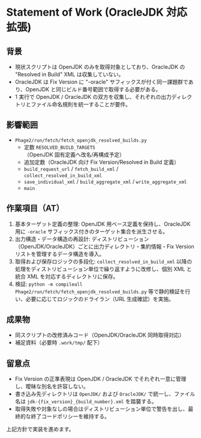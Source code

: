 # Statement of Work (OracleJDK 対応拡張)

## 背景
- 現状スクリプトは OpenJDK のみを取得対象としており、OracleJDK の "Resolved in Build" XML は収集していない。
- OracleJDK は Fix Version に "-oracle" サフィックスが付く同一課題群であり、OpenJDK と同じビルド番号範囲で取得する必要がある。
- 1 実行で OpenJDK / OracleJDK の双方を収集し、それぞれの出力ディレクトリとファイル命名規則を統一することが要件。

## 影響範囲
- `Phage2/run/fetch/fetch_openjdk_resolved_builds.py`
  - 定数 `RESOLVED_BUILD_TARGETS`（OpenJDK 固有定義へ改名/再構成予定）
  - 追加定数（OracleJDK 向け Fix Version/Resolved in Build 定義）
  - `build_request_url` / `fetch_build_xml` / `collect_resolved_in_build_xml`
  - `save_individual_xml` / `build_aggregate_xml` / `write_aggregate_xml`
  - `main`

## 作業項目（AT）
1. 基本ターゲット定義の整理: OpenJDK 用ベース定義を保持し、OracleJDK 用に `-oracle` サフィックス付きのターゲット集合を派生させる。
2. 出力構造・データ構造の再設計: ディストリビューション（OpenJDK/OracleJDK）ごとに出力ディレクトリ・集約情報・Fix Version リストを管理するデータ構造を導入。
3. 取得および保存ロジックの多段化: `collect_resolved_in_build_xml` 以降の処理をディストリビューション単位で繰り返すように改修し、個別 XML と統合 XML を対応するディレクトリに保存。
4. 検証: `python -m compileall Phage2/run/fetch/fetch_openjdk_resolved_builds.py` 等で静的検証を行い、必要に応じてロジックのドライラン（URL 生成確認）を実施。

## 成果物
- 同スクリプトの改修済みコード（OpenJDK/OracleJDK 同時取得対応）
- 補足資料（必要時 `.work/tmp/` 配下）

## 留意点
- Fix Version の正準表現は OpenJDK / OracleJDK でそれぞれ一意に管理し、曖昧な別名を許容しない。
- 書き込み先ディレクトリは `OpenJDK/` および `OracleJDK/` で統一し、ファイル名は `jdk-{fix_version}_{build_number}.xml` を踏襲する。
- 取得失敗や対象なしの場合はディストリビューション単位で警告を出し、最終的な終了コードポリシーを維持する。

上記方針で実装を進めます。
